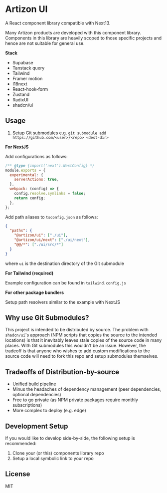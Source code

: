 # Artizon UI

A React component library compatible with Next13.

Many Artizon products are developed with this component library. Components in this library are heavily scoped to those specific projects and hence are not suitable for general use.

**Stack**

- Supabase
- Tanstack query
- Tailwind
- Framer motion
- I18next
- React-hook-form
- Zustand
- RadixUI
- shadcn/ui

## Usage

1. Setup Git submodules e.g. `git submodule add https://github.com/<user>/<repo> <dest-dir>`

**For NextJS**

Add configurations as follows:

```js
/** @type {import('next').NextConfig} */
module.exports = {
  experimental: {
    serverActions: true,
  },
  webpack: (config) => {
    config.resolve.symlinks = false;
    return config;
  },
};
```

Add path aliases to `tsconfig.json` as follows:

```json
{
  "paths": {
    "@artizon/ui": ["./ui"],
    "@artizon/ui/next": ["./ui/next"],
    "@@/*": ["./ui/src/*"]
  }
}
```
where `ui` is the destination directory of the Git submodule

**For Tailwind (required)**

Example configuration can be found in `tailwind.config.js`

**For other package bundlers**

Setup path resolvers similar to the example with NextJS

## Why use Git Submodules?

This project is intended to be distributed by source. The problem with `shadcn/ui`'s approach (NPM scripts that copies the source to the intended locations) is that it inevitably leaves stale copies of the source code in many places. With Git submodules this wouldn't be an issue. However, the tradeoff is that anyone who wishes to add custom modifications to the source code will need to fork this repo and setup submodules themselves.

## Tradeoffs of Distribution-by-source

- Unified build pipeline
- Minus the headaches of dependency management (peer dependencies, optional dependencies)
- Free to go private (as NPM private packages require monthly subscriptions)
- More complex to deploy (e.g. edge)

## Development Setup

If you would like to develop side-by-side, the following setup is recommended:
1. Clone your (or this) components library repo
2. Setup a local symbolic link to your repo

## License

MIT